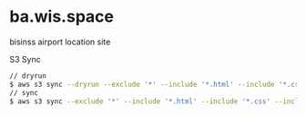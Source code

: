 # ba.wis.space
bisinss airport location site

S3 Sync
```bash
// dryrun
$ aws s3 sync --dryrun --exclude '*' --include '*.html' --include '*.css' --include '*.js' ./ s3://ba.wis.space/
// sync
$ aws s3 sync --exclude '*' --include '*.html' --include '*.css' --include '*.js' ./ s3://ba.wis.space/
```
